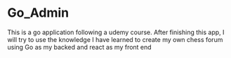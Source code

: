 # Go_Admin
This is a go application following a udemy course. After finishing this app, I will try to use the knowledge I have learned to create my own chess forum using Go as my backed and react as my front end
